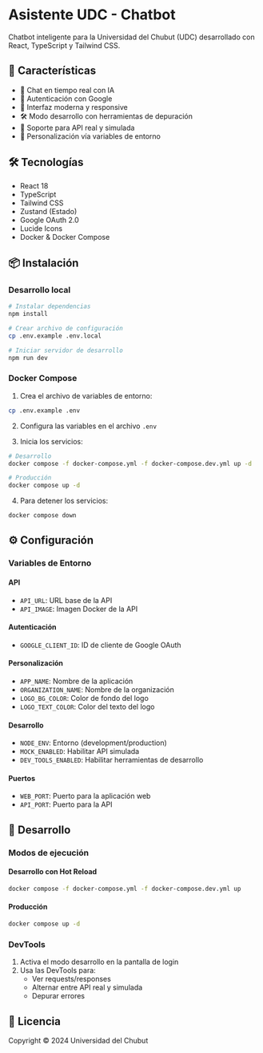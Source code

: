 # Asistente UDC - Chatbot

Chatbot inteligente para la Universidad del Chubut (UDC) desarrollado con React, TypeScript y Tailwind CSS.

## 🚀 Características

- 💬 Chat en tiempo real con IA
- 🔐 Autenticación con Google
- 🎨 Interfaz moderna y responsive
- 🛠️ Modo desarrollo con herramientas de depuración
- 🔄 Soporte para API real y simulada
- 🎯 Personalización vía variables de entorno

## 🛠️ Tecnologías

- React 18
- TypeScript
- Tailwind CSS
- Zustand (Estado)
- Google OAuth 2.0
- Lucide Icons
- Docker & Docker Compose

## 📦 Instalación

### Desarrollo local

```bash
# Instalar dependencias
npm install

# Crear archivo de configuración
cp .env.example .env.local

# Iniciar servidor de desarrollo
npm run dev
```

### Docker Compose

1. Crea el archivo de variables de entorno:
```bash
cp .env.example .env
```

2. Configura las variables en el archivo `.env`

3. Inicia los servicios:
```bash
# Desarrollo
docker compose -f docker-compose.yml -f docker-compose.dev.yml up -d

# Producción
docker compose up -d
```

4. Para detener los servicios:
```bash
docker compose down
```

## ⚙️ Configuración

### Variables de Entorno

#### API
- `API_URL`: URL base de la API
- `API_IMAGE`: Imagen Docker de la API

#### Autenticación
- `GOOGLE_CLIENT_ID`: ID de cliente de Google OAuth

#### Personalización
- `APP_NAME`: Nombre de la aplicación
- `ORGANIZATION_NAME`: Nombre de la organización
- `LOGO_BG_COLOR`: Color de fondo del logo
- `LOGO_TEXT_COLOR`: Color del texto del logo

#### Desarrollo
- `NODE_ENV`: Entorno (development/production)
- `MOCK_ENABLED`: Habilitar API simulada
- `DEV_TOOLS_ENABLED`: Habilitar herramientas de desarrollo

#### Puertos
- `WEB_PORT`: Puerto para la aplicación web
- `API_PORT`: Puerto para la API

## 🔧 Desarrollo

### Modos de ejecución

#### Desarrollo con Hot Reload
```bash
docker compose -f docker-compose.yml -f docker-compose.dev.yml up
```

#### Producción
```bash
docker compose up -d
```

### DevTools

1. Activa el modo desarrollo en la pantalla de login
2. Usa las DevTools para:
   - Ver requests/responses
   - Alternar entre API real y simulada
   - Depurar errores

## 📝 Licencia

Copyright © 2024 Universidad del Chubut